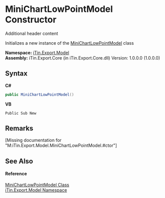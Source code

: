 # MiniChartLowPointModel Constructor 
Additional header content 

Initializes a new instance of the <a href="T_iTin_Export_Model_MiniChartLowPointModel">MiniChartLowPointModel</a> class

**Namespace:**&nbsp;<a href="N_iTin_Export_Model">iTin.Export.Model</a><br />**Assembly:**&nbsp;iTin.Export.Core (in iTin.Export.Core.dll) Version: 1.0.0.0 (1.0.0.0)

## Syntax

**C#**<br />
``` C#
public MiniChartLowPointModel()
```

**VB**<br />
``` VB
Public Sub New
```


## Remarks
\[Missing <remarks> documentation for "M:iTin.Export.Model.MiniChartLowPointModel.#ctor"\]

## See Also


#### Reference
<a href="T_iTin_Export_Model_MiniChartLowPointModel">MiniChartLowPointModel Class</a><br /><a href="N_iTin_Export_Model">iTin.Export.Model Namespace</a><br />
